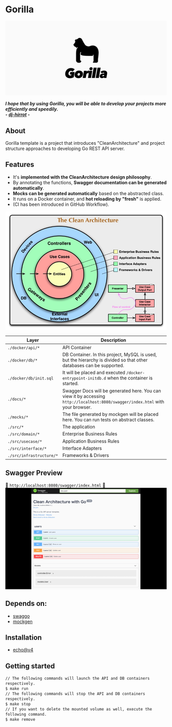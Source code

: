 # Gorilla
![Gorilla logo](/assets/images/logo.jpg)

***I hope that by using Gorilla, you will be able to develop your projects more efficiently and speedily.***  
***- [dj-hirrot](github.com/dj-hirrot) -***

## About

Gorilla template is a project that introduces "CleanArchitecture" and project structure approaches to developing Go REST API server.

## Features
- It's **implemented with the CleanArchitecture design philosophy**.
- By annotating the functions, **Swagger documentation can be generated automatically**.
- **Mocks can be generated automatically** based on the abstracted class.
- It runs on a Docker container, and **hot reloading by "fresh"** is applied.
- (CI has been introduced in GitHub Workflow).

![CleanArchitecture](/assets/images/clean_architecture.jpg)

| Layer | Description |
| --- | ------- |
| `./docker/api/*` | API Container |
| `./docker/db/*` | DB Container. In this project, MySQL is used, but the hierarchy is divided so that other databases can be supported. |
| `./docker/db/init.sql` | It will be placed and executed `/docker-entrypoint-initdb.d` when the container is started. |
| `./docs/*` | Swagger Docs will be generated here. You can view it by accessing `http://localhost:8080/swagger/index.html` with your browser. |
| `./mocks/*` | The file generated by mockgen will be placed here. You can run tests on abstract classes. |
| `./src/*` | The application |
| `./src/domain/*` | Enterprise Business Rules |
| `./src/usecase/*` | Application Business Rules |
| `./src/interface/*` | Interface Adapters |
| `./src/infrastructure/*` | Frameworks & Drivers |

## Swagger Preview
🍺 `http://localhost:8080/swagger/index.html` 🍺
![Swagger preview](/assets/images/swagger_preview.png)

## Depends on:
- [swaggo](https://github.com/swaggo/swag)
- [mockgen](https://github.com/golang/mock)

## Installation
- [echo@v4](https://echo.labstack.com/)

## Getting started
```
// The following commands will launch the API and DB containers respectively.
$ make run
// The following commands will stop the API and DB containers respectively.
$ make stop
// If you want to delete the mounted volume as well, execute the following command.
$ make remove
```

